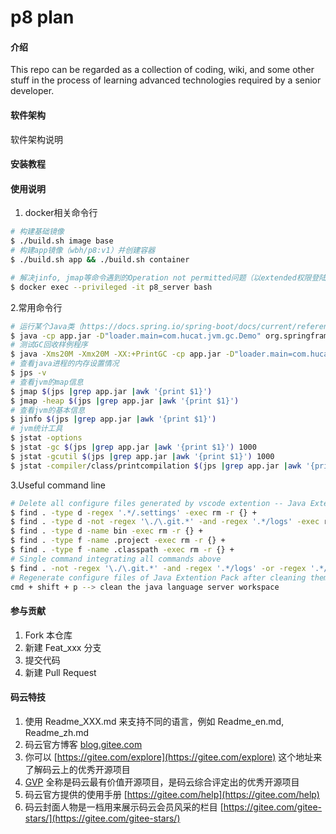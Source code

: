 # p8 plan

#### 介绍

This repo can be regarded as a collection of coding, wiki, and some other stuff in the process of learning advanced technologies required by a senior developer.

#### 软件架构

软件架构说明

#### 安装教程

#### 使用说明

1. docker相关命令行

```bash
# 构建基础镜像
$ ./build.sh image base
# 构建app镜像（wbh/p8:v1）并创建容器
$ ./build.sh app && ./build.sh container

# 解决jinfo, jmap等命令遇到的Operation not permitted问题（以extended权限登陆容器）
$ docker exec --privileged -it p8_server bash
```

2.常用命令行

```bash
# 运行某个Java类（https://docs.spring.io/spring-boot/docs/current/reference/html/appendix-executable-jar-format.html）
$ java -cp app.jar -D"loader.main=com.hucat.jvm.gc.Demo" org.springframework.boot.loader.PropertiesLauncher
# 测试GC回收样例程序
$ java -Xms20M -Xmx20M -XX:+PrintGC -cp app.jar -D"loader.main=com.hucat.jvm.gc.T15FullGCProblem01" org.springframework.boot.loader.PropertiesLauncher
# 查看java进程的内存设置情况
$ jps -v
# 查看jvm的map信息
$ jmap $(jps |grep app.jar |awk '{print $1}')
$ jmap -heap $(jps |grep app.jar |awk '{print $1}')
# 查看jvm的基本信息
$ jinfo $(jps |grep app.jar |awk '{print $1}')
# jvm统计工具
$ jstat -options
$ jstat -gc $(jps |grep app.jar |awk '{print $1}') 1000
$ jstat -gcutil $(jps |grep app.jar |awk '{print $1}') 1000
$ jstat -compiler/class/printcompilation $(jps |grep app.jar |awk '{print $1}')
```

3.Useful command line

```bash
# Delete all configure files generated by vscode extention -- Java Extention Pack
$ find . -type d -regex '.*/.settings' -exec rm -r {} +
$ find . -type d -not -regex '\./\.git.*' -and -regex '.*/logs' -exec rm -r {} +
$ find . -type d -name bin -exec rm -r {} +
$ find . -type f -name .project -exec rm -r {} +
$ find . -type f -name .classpath -exec rm -r {} +
# Single command integrating all commands above
$ find . -not -regex '\./\.git.*' -and -regex '.*/logs' -or -regex '.*/.settings' -or -type d -name bin -or -type f -name '.project' -or -type f -name '.classpath' |xargs rm -r
# Regenerate configure files of Java Extention Pack after cleaning them.
cmd + shift + p --> clean the java language server workspace
```

#### 参与贡献

1.  Fork 本仓库
2.  新建 Feat_xxx 分支
3.  提交代码
4.  新建 Pull Request


#### 码云特技

1.  使用 Readme\_XXX.md 来支持不同的语言，例如 Readme\_en.md, Readme\_zh.md
2.  码云官方博客 [blog.gitee.com](https://blog.gitee.com)
3.  你可以 [https://gitee.com/explore](https://gitee.com/explore) 这个地址来了解码云上的优秀开源项目
4.  [GVP](https://gitee.com/gvp) 全称是码云最有价值开源项目，是码云综合评定出的优秀开源项目
5.  码云官方提供的使用手册 [https://gitee.com/help](https://gitee.com/help)
6.  码云封面人物是一档用来展示码云会员风采的栏目 [https://gitee.com/gitee-stars/](https://gitee.com/gitee-stars/)
